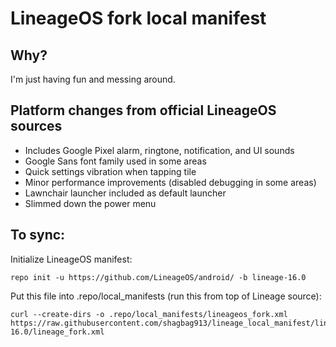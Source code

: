 # LineageOS fork local manifest

## Why?
I'm just having fun and messing around.

## Platform changes from official LineageOS sources
- Includes Google Pixel alarm, ringtone, notification, and UI sounds
- Google Sans font family used in some areas
- Quick settings vibration when tapping tile
- Minor performance improvements (disabled debugging in some areas)
- Lawnchair launcher included as default launcher
- Slimmed down the power menu

## To sync:
Initialize LineageOS manifest:
```
repo init -u https://github.com/LineageOS/android/ -b lineage-16.0
```

Put this file into .repo/local_manifests (run this from top of Lineage source):
```
curl --create-dirs -o .repo/local_manifests/lineageos_fork.xml https://raw.githubusercontent.com/shagbag913/lineage_local_manifest/lineage-16.0/lineage_fork.xml
```
